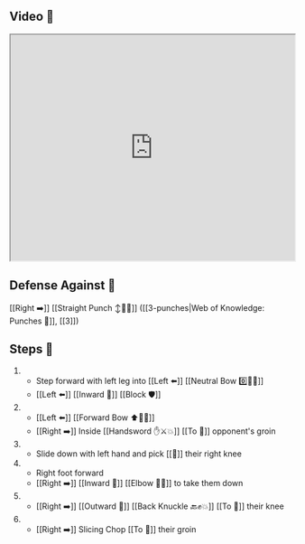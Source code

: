 ## Video 🎥

<iframe src="https://www.youtube.com/embed/O9SDyhqvuIM?start=116&end=344" width="100%" height="400"></iframe>

## Defense Against 🤺

[[Right ➡️]] [[Straight Punch ↕️👊💥]] ([[3-punches|Web of Knowledge: Punches 👊]], [[3]])

## Steps 👣

1. - Step forward with left leg into [[Left ⬅️]] [[Neutral Bow 0️⃣🧍‍♂️]]
    - [[Left ⬅️]] [[Inward 🔽]] [[Block 🛡️]]
2. - [[Left ⬅️]] [[Forward Bow ⬆️🧍‍♂️]]
    - [[Right ➡️]] Inside [[Handsword ✋⚔️💥]] [[To 🎯]] opponent's groin
3. - Slide down with left hand and pick [[🎯]] their right knee
4. - Right foot forward
    - [[Right ➡️]] [[Inward 🔽]] [[Elbow 💪💥]] to take them down
5. - [[Right ➡️]] [[Outward 🔼]] [[Back Knuckle 🔙✊💥]] [[To 🎯]] their knee
6. - [[Right ➡️]] Slicing Chop [[To 🎯]] their groin
